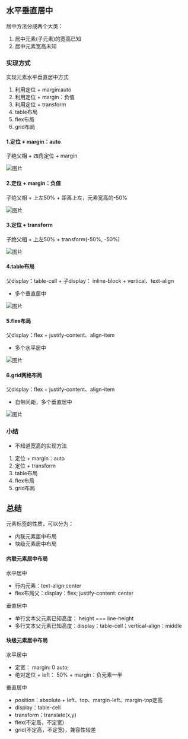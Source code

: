 ## 水平垂直居中
居中方法分成两个大类：
1. 居中元素(子元素)的宽高已知  
2. 居中元素宽高未知

### 实现方式
实现元素水平垂直居中方式
1. 利用定位 + margin:auto
2. 利用定位 + margin：负值
3. 利用定位 + transform
4. table布局
5. flex布局
6. grid布局

#### 1.定位 + margin：auto
子绝父相 + 四角定位 + margin

![图片](../../../public/css10.png)

#### 2.定位 + margin：负值
子绝父相 + 上左50% + 距离上左，元素宽高的-50%

![图片](../../../public/css11.png)

#### 3.定位 + transform
子绝父相 +  上左50% + transform(-50%, -50%)

![图片](../../../public/css12.png)

#### 4.table布局
父display：table-cell  + 子display： inline-block + vertical、text-align
- 多个垂直居中

![图片](../../../public/css13.png)

#### 5.flex布局
父display：flex + justify-content、align-item
- 多个水平居中 

![图片](../../../public/css14.png)

#### 6.grid网格布局
父display：flex + justify-content、align-item
- 自带间距，多个垂直居中

![图片](../../../public/css15.png)


### 小结
- 不知道宽高的实现方法
1. 定位 + margin：auto
2. 定位 + transform
3. table布局
4. flex布局
5. grid布局

## 总结
元素标签的性质，可以分为：
- 内联元素居中布局
- 块级元素居中布局

#### 内联元素居中布局
水平居中
- 行内元素：text-align:center
- flex布局父：display：flex; justify-content: center
  
垂直居中
- 单行文本父元素已知高度： height === line-height
- 多行文本父元素已知高度：display：table-cell；vertical-align：middle

#### 块级元素居中布局
水平居中
- 定宽： margin: 0 auto;
- 绝对定位 + left： 50% + margin：负元素一半

垂直居中
- position：absolute + left、top、margin-left、margin-top定高
- display：table-cell
- transform：translate(x,y)
- flex(不定高，不定宽)
- grid(不定高，不定宽)，兼容性较差